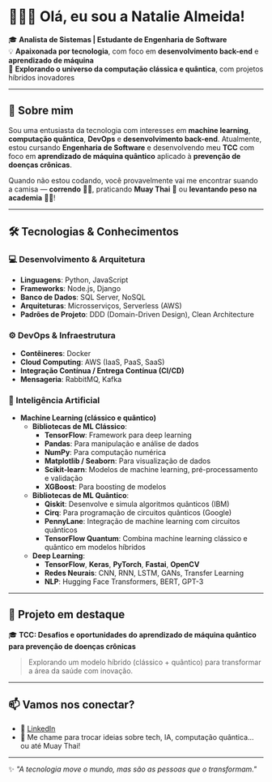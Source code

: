 # 👩🏽‍💻 Olá, eu sou a Natalie Almeida!

🎓 **Analista de Sistemas | Estudante de Engenharia de Software**  
💡 **Apaixonada por tecnologia**, com foco em **desenvolvimento back-end** e **aprendizado de máquina**  
🚀 **Explorando o universo da computação clássica e quântica**, com projetos híbridos inovadores

---

## 🧠 Sobre mim

Sou uma entusiasta da tecnologia com interesses em **machine learning**, **computação quântica**, **DevOps** e **desenvolvimento back-end**. Atualmente, estou cursando **Engenharia de Software** e desenvolvendo meu **TCC** com foco em **aprendizado de máquina quântico** aplicado à **prevenção de doenças crônicas**.

Quando não estou codando, você provavelmente vai me encontrar suando a camisa — **correndo** 🏃‍♀️, praticando **Muay Thai** 🥊 ou **levantando peso na academia** 💪🏽!

---

## 🛠️ Tecnologias & Conhecimentos

### 💻 Desenvolvimento & Arquitetura
- **Linguagens**: Python, JavaScript  
- **Frameworks**: Node.js, Django  
- **Banco de Dados**: SQL Server, NoSQL  
- **Arquiteturas**: Microsserviços, Serverless (AWS)  
- **Padrões de Projeto**: DDD (Domain-Driven Design), Clean Architecture

### ⚙️ DevOps & Infraestrutura
- **Contêineres**: Docker  
- **Cloud Computing**: AWS (IaaS, PaaS, SaaS)  
- **Integração Contínua / Entrega Contínua (CI/CD)**  
- **Mensageria**: RabbitMQ, Kafka

### 🤖 Inteligência Artificial
- **Machine Learning (clássico e quântico)**  
  - **Bibliotecas de ML Clássico**: 
    - **TensorFlow**: Framework para deep learning  
    - **Pandas**: Para manipulação e análise de dados  
    - **NumPy**: Para computação numérica  
    - **Matplotlib / Seaborn**: Para visualização de dados  
    - **Scikit-learn**: Modelos de machine learning, pré-processamento e validação  
    - **XGBoost**: Para boosting de modelos  
  - **Bibliotecas de ML Quântico**: 
    - **Qiskit**: Desenvolve e simula algoritmos quânticos (IBM)  
    - **Cirq**: Para programação de circuitos quânticos (Google)  
    - **PennyLane**: Integração de machine learning com circuitos quânticos  
    - **TensorFlow Quantum**: Combina machine learning clássico e quântico em modelos híbridos  
  - **Deep Learning**:  
    - **TensorFlow**, **Keras**, **PyTorch**, **Fastai**, **OpenCV**
    - **Redes Neurais**: CNN, RNN, LSTM, GANs, Transfer Learning
    - **NLP**: Hugging Face Transformers, BERT, GPT-3

---

## 🌟 Projeto em destaque

🎓 **TCC: Desafios e oportunidades do aprendizado de máquina quântico para prevenção de doenças crônicas**  
> Explorando um modelo híbrido (clássico + quântico) para transformar a área da saúde com inovação.

---

## 📫 Vamos nos conectar?

- 💼 [LinkedIn](https://www.linkedin.com/in/nataliegalmeida/)  
- 💬 Me chame para trocar ideias sobre tech, IA, computação quântica... ou até Muay Thai!

---

✨ *"A tecnologia move o mundo, mas são as pessoas que o transformam."*
